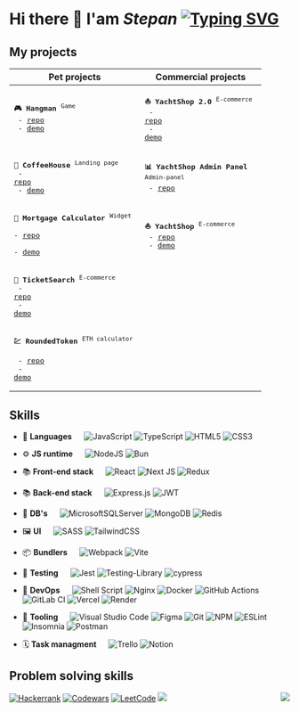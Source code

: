 # Hi there 👋 I'am ***Stepan*** [![Typing SVG](https://readme-typing-svg.herokuapp.com?color=%2336BCF7&lines=JavaScript+developer)](https://git.io/typing-svg)

## My projects
|  Pet projects                                   |         Commercial projects                                                                                |
|----------------------------------------------------------|---------------------------------------------------------------------------------------------------|
| <pre>**🎮 Hangman** <sup>Game</sup> <br/>   - [repo](https://github.com/RoundedToken/hangman)<br/>   - [demo](https://rolling-scopes-school.github.io/roundedtoken-JSFE2023Q4/hangman/dist/index.html)</pre>   | <pre>**⛵ YachtShop 2.0** <sup>E-commerce</sup> <br/>   - [repo](https://github.com/RoundedToken/yacht_shop_2.0)<br/>   - [demo](https://yachtshop.ee/)</pre> |
| <pre>**🍰 CoffeeHouse** <sup>Landing page</sup> <br/>   - [repo](https://github.com/RoundedToken/CoffeeHouse)<br/>   - [demo](https://rolling-scopes-school.github.io/roundedtoken-JSFE2023Q4/coffee-house/dist/)</pre>   | <pre>**📊 YachtShop Admin Panel** <sup>Admin-panel</sup> <br/>   - [repo](https://github.com/RoundedToken/yacht_shop_admin) |
| <pre>**🏦 Mortgage Calculator** <sup>Widget</sup> <br/>   - [repo](https://github.com/RoundedToken/mortgage_calculator_form)<br/>   - [demo](https://mortgage-calculator-form.onrender.com)</pre>   | <pre>**⛵ YachtShop** <sup>E-commerce</sup> <br/>   - [repo](https://github.com/RoundedToken/yacht_shop)<br/>   - [demo](https://yachtshop.ee/)</pre> |
|<pre>**🍿 TicketSearch** <sup>E-commerce</sup> <br/>   - [repo](https://github.com/RoundedToken/ticketSearch)<br/>   - [demo](https://ticketsearch.vercel.app/)</pre>|<!--- COMM -->|
|<pre>**💹 RoundedToken** <sup>ETH calculator</sup> <br/>   - [repo](https://github.com/RoundedToken/rounded_token_app)<br/>   - [demo](https://rounded-token-app-static.onrender.com/)</pre>|<!--- COMM -->|

## Skills
- 📑 **Languages** &emsp;
![JavaScript](https://img.shields.io/badge/javascript-%23323330.svg?style=for-the-badge&logo=javascript&logoColor=%23F7DF1E)
![TypeScript](https://img.shields.io/badge/typescript-%23007ACC.svg?style=for-the-badge&logo=typescript&logoColor=white)
![HTML5](https://img.shields.io/badge/html5-%23E34F26.svg?style=for-the-badge&logo=html5&logoColor=white)
![CSS3](https://img.shields.io/badge/css3-%231572B6.svg?style=for-the-badge&logo=css3&logoColor=white)

- ⚙️ **JS runtime** &emsp;
![NodeJS](https://img.shields.io/badge/node.js-6DA55F?style=for-the-badge&logo=node.js&logoColor=white)
![Bun](https://img.shields.io/badge/Bun-%23000000.svg?style=for-the-badge&logo=bun&logoColor=white)

- 📚 **Front-end stack** &emsp;
![React](https://img.shields.io/badge/react-%2320232a.svg?style=for-the-badge&logo=react&logoColor=%2361DAFB)
![Next JS](https://img.shields.io/badge/Next-black?style=for-the-badge&logo=next.js&logoColor=white)
![Redux](https://img.shields.io/badge/redux-%23593d88.svg?style=for-the-badge&logo=redux&logoColor=white)

- 📚 **Back-end stack** &emsp;
![Express.js](https://img.shields.io/badge/express.js-%23404d59.svg?style=for-the-badge&logo=express&logoColor=%2361DAFB)
![JWT](https://img.shields.io/badge/JWT-black?style=for-the-badge&logo=JSON%20web%20tokens)

- 💾 **DB's** &emsp;
![MicrosoftSQLServer](https://img.shields.io/badge/Microsoft%20SQL%20Server-CC2927?style=for-the-badge&logo=microsoft%20sql%20server&logoColor=white)
![MongoDB](https://img.shields.io/badge/MongoDB-%234ea94b.svg?style=for-the-badge&logo=mongodb&logoColor=white)
![Redis](https://img.shields.io/badge/redis-%23DD0031.svg?style=for-the-badge&logo=redis&logoColor=white)

- 🖼 **UI** &emsp;
![SASS](https://img.shields.io/badge/SASS-hotpink.svg?style=for-the-badge&logo=SASS&logoColor=white)
![TailwindCSS](https://img.shields.io/badge/tailwindcss-%2338B2AC.svg?style=for-the-badge&logo=tailwind-css&logoColor=white)

- 📦 **Bundlers** &emsp;
![Webpack](https://img.shields.io/badge/webpack-%238DD6F9.svg?style=for-the-badge&logo=webpack&logoColor=black)
![Vite](https://img.shields.io/badge/vite-%23646CFF.svg?style=for-the-badge&logo=vite&logoColor=white)

- 🧪 **Testing** &emsp;
![Jest](https://img.shields.io/badge/-jest-%23C21325?style=for-the-badge&logo=jest&logoColor=white)
![Testing-Library](https://img.shields.io/badge/-TestingLibrary-%23E33332?style=for-the-badge&logo=testing-library&logoColor=white)
![cypress](https://img.shields.io/badge/-cypress-%23E5E5E5?style=for-the-badge&logo=cypress&logoColor=058a5e)

- 🔬 **DevOps** &emsp;
![Shell Script](https://img.shields.io/badge/shell_script-%23121011.svg?style=for-the-badge&logo=gnu-bash&logoColor=white)
![Nginx](https://img.shields.io/badge/nginx-%23009639.svg?style=for-the-badge&logo=nginx&logoColor=white)
![Docker](https://img.shields.io/badge/docker-%230db7ed.svg?style=for-the-badge&logo=docker&logoColor=white)
![GitHub Actions](https://img.shields.io/badge/github%20actions-%232671E5.svg?style=for-the-badge&logo=githubactions&logoColor=white)
![GitLab CI](https://img.shields.io/badge/gitlab%20ci-%23181717.svg?style=for-the-badge&logo=gitlab&logoColor=white)
![Vercel](https://img.shields.io/badge/vercel-%23000000.svg?style=for-the-badge&logo=vercel&logoColor=white)
![Render](https://img.shields.io/badge/Render-%46E3B7.svg?style=for-the-badge&logo=render&logoColor=white)

- 🧰 **Tooling** &emsp;
![Visual Studio Code](https://img.shields.io/badge/Visual%20Studio%20Code-0078d7.svg?style=for-the-badge&logo=visual-studio-code&logoColor=white)
![Figma](https://img.shields.io/badge/figma-%23F24E1E.svg?style=for-the-badge&logo=figma&logoColor=white)
![Git](https://img.shields.io/badge/git-%23F05033.svg?style=for-the-badge&logo=git&logoColor=white)
![NPM](https://img.shields.io/badge/NPM-%23CB3837.svg?style=for-the-badge&logo=npm&logoColor=white)
![ESLint](https://img.shields.io/badge/ESLint-4B3263?style=for-the-badge&logo=eslint&logoColor=white)
![Insomnia](https://img.shields.io/badge/Insomnia-black?style=for-the-badge&logo=insomnia&logoColor=5849BE)
![Postman](https://img.shields.io/badge/Postman-FF6C37?style=for-the-badge&logo=postman&logoColor=white)

- 🗓 **Task managment** &emsp;
![Trello](https://img.shields.io/badge/Trello-%23026AA7.svg?style=for-the-badge&logo=Trello&logoColor=white)
![Notion](https://img.shields.io/badge/Notion-%23000000.svg?style=for-the-badge&logo=notion&logoColor=white)

## Problem solving skills
[![Hackerrank](https://img.shields.io/badge/-Hackerrank-2EC866?style=for-the-badge&logo=HackerRank&logoColor=white)](https://www.hackerrank.com/RoundedToken?hr_r=1)
[![Codewars](https://img.shields.io/badge/Codewars-B1361E?style=for-the-badge&logo=codewars&logoColor=grey)](https://www.codewars.com/users/RoundedToken)
[![LeetCode](https://img.shields.io/badge/LeetCode-000000?style=for-the-badge&logo=LeetCode&logoColor=#d16c06)](https://leetcode.com/RoundedToken/)
[<img align='right' src='https://www.codewars.com/users/RoundedToken/badges/large'/>](https://www.codewars.com/users/RoundedToken)
![](https://leetcard.jacoblin.cool/RoundedToken?ext=heatmap)

<!---
1. **YachtShop 2.0** <sup>E-commerce</sup>
    - [repo](https://github.com/RoundedToken/yacht_shop_2.0)   
    - [demo](https://yachtshop.ee/)                              
2. **YachtShop Admin Panel** <sup>Admin-panel</sup>
    - [repo](https://github.com/RoundedToken/yacht_shop_admin)
3. **YachtShop** <sup>E-commerce</sup>
    - [repo](https://github.com/RoundedToken/yacht_shop)
    - [demo](https://yachtshop.ee/)

### Pet projects
1. **Hangman** <sup>Game</sup>
    - [repo](https://github.com/RoundedToken/hangman)
    - [demo](https://rolling-scopes-school.github.io/roundedtoken-JSFE2023Q4/hangman/dist/index.html)
2. **CoffeeHouse** <sup>Landing page</sup>
    - [repo](https://github.com/RoundedToken/CoffeeHouse)
    - [demo](https://rolling-scopes-school.github.io/roundedtoken-JSFE2023Q4/coffee-house/dist/)
3. **Mortgage Calculator** <sup>Widget</sup>
    - [repo](https://github.com/RoundedToken/mortgage_calculator_form)
    - [demo](https://mortgage-calculator-form.onrender.com) 
4. **TicketSearch** <sup>E-commerce</sup>
    - [repo](https://github.com/RoundedToken/ticketSearch)
    - [demo](https://ticketsearch.vercel.app/)
5. **RoundedToken** <sup>ETH calculator</sup>
    - [repo](https://github.com/RoundedToken/rounded_token_app)
    - [demo](https://rounded-token-app-static.onrender.com/)
)
--->
